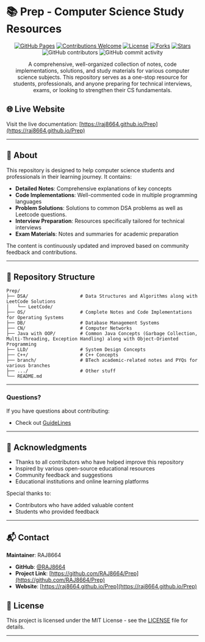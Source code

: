 # 📚 Prep - Computer Science Study Resources

<p align="center">
  <a href="https://raj8664.github.io/Prep"><img src="https://img.shields.io/badge/GitHub%20Pages-Live-brightgreen" alt="GitHub Pages"></a>
  <a href="contribution.md"><img src="https://img.shields.io/badge/contributions-welcome-brightgreen.svg" alt="Contributions Welcome"></a>
  <a href="LICENSE"><img src="https://img.shields.io/badge/license-MIT-blue.svg" alt="License"></a>
  <a href="https://github.com/RAJ8664/Prep/network"><img src="https://img.shields.io/github/forks/RAJ8664/Prep" alt="Forks"></a>
  <a href="https://github.com/RAJ8664/Prep/stargazers"><img src="https://img.shields.io/github/stars/RAJ8664/Prep" alt="Stars"></a>
  <img src="https://img.shields.io/github/contributors/RAJ8664/Prep" alt="GitHub contributors">
  <img src="https://img.shields.io/github/commit-activity/m/RAJ8664/Prep" alt="GitHub commit activity">
</p>

<p align="center">
A comprehensive, well-organized collection of notes, code implementations, solutions, and study materials for various computer science subjects. This repository serves as a one-stop resource for students, professionals, and anyone preparing for technical interviews, exams, or looking to strengthen their CS fundamentals.
</p>

## 🌐 Live Website

Visit the live documentation: [https://raj8664.github.io/Prep](https://raj8664.github.io/Prep)

---

## 🎯 About

This repository is designed to help computer science students and professionals in their learning journey. It contains:

- **Detailed Notes**: Comprehensive explanations of key concepts
- **Code Implementations**: Well-commented code in multiple programming languages
- **Problem Solutions**: Solutions to common DSA problems as well as Leetcode questions.
- **Interview Preparation**: Resources specifically tailored for technical interviews
- **Exam Materials**: Notes and summaries for academic preparation

The content is continuously updated and improved based on community feedback and contributions.

---

## 📁 Repository Structure

```
Prep/
├── DSA/                   # Data Structures and Algorithms along with LeetCode Solutions
│   └── LeetCode/
├── OS/                    # Complete Notes and Code Implementations for Operating Systems
├── DB/                    # Database Management Systems
├── CN/                    # Computer Networks
├── Java with OOP/         # Common Java Concepts (Garbage Collection, Multi-Threading, Exception Handling) along with Object-Oriented Programming
├── LLD/                   # System Design Concepts
├── C++/                   # C++ Concepts
├── branch/                # BTech academic-related notes and PYQs for various branches
├── .../                   # Other stuff
└── README.md
```

---

### Questions?

If you have questions about contributing:

- Check out [GuideLines](https://github.com/RAJ8664/Prep/blob/main/contribution.md)

---

## 🙏 Acknowledgments

- Thanks to all contributors who have helped improve this repository
- Inspired by various open-source educational resources
- Community feedback and suggestions
- Educational institutions and online learning platforms

Special thanks to:

- Contributors who have added valuable content
- Students who provided feedback

---

## 📬 Contact

**Maintainer**: RAJ8664

- **GitHub**: [@RAJ8664](https://github.com/RAJ8664)
- **Project Link**: [https://github.com/RAJ8664/Prep](https://github.com/RAJ8664/Prep)
- **Website**: [https://raj8664.github.io/Prep](https://raj8664.github.io/Prep)

## 📄 License

This project is licensed under the MIT License - see the [LICENSE](LICENSE) file for details.

---
